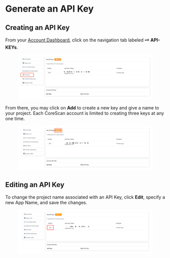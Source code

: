 # Generate an API Key

## Creating an API Key

From your [Account Dashboard](https://scan.coredao.org/my/account), click on the navigation tab labeled 🗝 **API-KEYs**.

<figure><img src="../.gitbook/assets/api_key_1.png" alt=""><figcaption></figcaption></figure>

From there, you may click on **Add** to create a new key and give a name to your project. Each CoreScan account is limited to creating three keys at any one time.

<figure><img src="../.gitbook/assets/api_key_2.png" alt=""><figcaption></figcaption></figure>

## Editing an API Key

To change the project name associated with an API Key, click **Edit**, specify a new App Name, and save the changes.

<figure><img src="../.gitbook/assets/api_key_3.webp" alt=""><figcaption></figcaption></figure>

